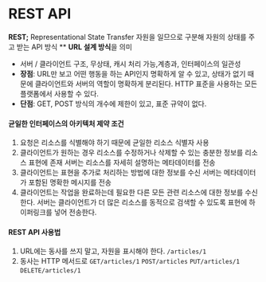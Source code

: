 # REST API

**REST;** Representational State Transfer
자원을 일므으로 구분해 자원의 상태를 주고 받는 API 방식
** **URL 설계 방식**을 의미
- 서버 / 클라이언트 구조, 무상태, 캐시 처리 가능,계층과, 인터페이스의 일관성
- **장점**: URL만 보고 어떤 행동을 하는 API인지 명확하게 알 수 있고, 상태가 없기 때문에 클라이언트와 서버의 역할이 명확하게 분리된다. HTTP 표준을 사용하는 모든 플랫폼에서 사용할 수 있다.
- **단점**: GET, POST 방식의 개수에 제한이 있고, 표준 규약이 없다.

#### 균일한 인터페이스의 아키텍처 제약 조건
1. 요청은 리소스를 식별해야 하기 때문에 균일한 리소스 식별자 사용
2. 클라이언트가 원하는 경우 리소스를 수정하거나 삭제할 수 있는 충분한 정보를 리소스 표현에 존재
서버는 리소스를 자세히 설명하는 메타데이터를 전송
3. 클라이언트는 표현을 추가로 처리하는 방법에 대한 정보를 수신
서버는 메타데이터가 포함된 명확한 메시지를 전송
4. 클라이언트는 작업을 완료하는데 필요한 다른 모든 관련 리소스에 대한 정보를 수신한다.
서버는 클라이언트가 더 많은 리소스를 동적으로 검색할 수 있도록 표현에 하이퍼링크를 넣어 전송한다.

#### REST API 사용법
1. URL에는 동사를 쓰지 말고, 자원을 표시해야 한다.
    ```/articles/1```
2. 동사는 HTTP 메서드로
    ```GET/articles/1```
    ```POST/articles```
    ```PUT/articles/1```
    ```DELETE/articles/1```